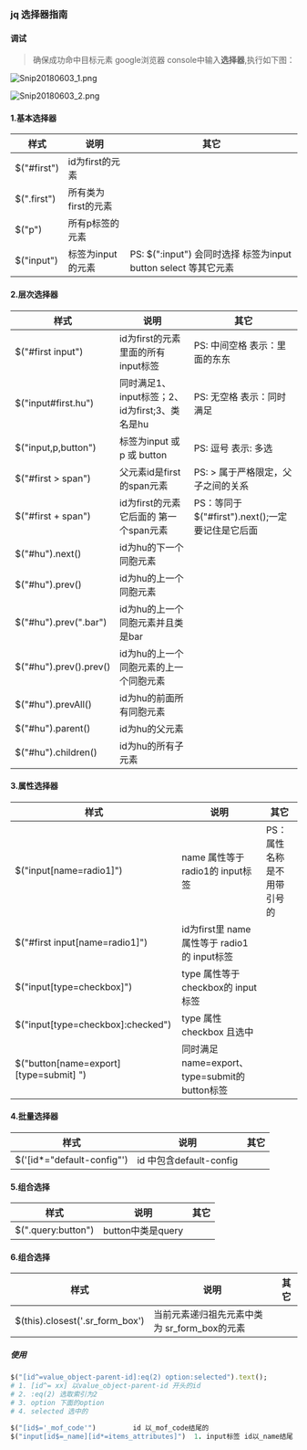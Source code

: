 ### jq 选择器指南
#### 调试
> 确保成功命中目标元素 google浏览器 console中输入**选择器**,执行如下图：

![Snip20180603_1.png](https://i.loli.net/2018/06/03/5b132aea2c847.png)

![Snip20180603_2.png](https://i.loli.net/2018/06/03/5b132aea82bf4.png)
#### 1.基本选择器
样式               |说明                    | 其它|
------------------|------------------------|-----|
$("#first")       | id为first的元素     |
$(".first")       | 所有类为first的元素  |
$("p")            | 所有p标签的元素      |
$("input")        | 标签为input的元素    |PS: $(":input") 会同时选择 标签为input button select 等其它元素

#### 2.层次选择器
样式               | 说明                   | 其它|
------------------|------------------------|-----|
$("#first input") | id为first的元素 里面的所有input标签           |PS: 中间空格 表示：里面的东东|
$("input#first.hu")| 同时满足1、input标签；2、id为first;3、类名是hu|PS: 无空格 表示：同时满足|
$("input,p,button") |标签为input 或 p 或 button                  |PS: 逗号 表示: 多选|
$("#first > span")| 父元素id是first的span元素                     |PS: > 属于严格限定，父子之间的关系|
$("#first + span")| id为first的元素 它后面的 第一个span元素        |PS：等同于 $("#first").next();一定要记住是它后面|
$("#hu").next()   | id为hu的下一个同胞元素|                       ||
$("#hu").prev()   | id为hu的上一个同胞元素|                       ||
$("#hu").prev(".bar")| id为hu的上一个同胞元素并且类是bar||
$("#hu").prev().prev()|id为hu的上一个同胞元素的上一个同胞元素||
$("#hu").prevAll()| id为hu的前面所有同胞元素|                       ||
$("#hu").parent() | id为hu的父元素       |                       ||
$("#hu").children()| id为hu的所有子元素   |                       || 



#### 3.属性选择器
样式               | 说明                   |其它|
------------------|------------------------|----|
$("input[name=radio1]")          | name 属性等于 radio1的 input标签         |PS：属性名称是不用带引号的
$("#first input[name=radio1]")   |id为first里 name属性等于 radio1的 input标签|
$("input[type=checkbox]")        |type 属性等于 checkbox的 input标签         |
$("input[type=checkbox]:checked")|type 属性 checkbox 且选中                 |
$("button[name=export][type=submit] ")| 同时满足name=export、type=submit的button标签|

#### 4.批量选择器
样式               | 说明                   |其它|
------------------|------------------------|----|
$('[id*="default-config"')    | id 中包含default-config|


#### 5.组合选择
样式               | 说明                   |其它|
------------------|------------------------|----|
$(".query:button")| button中类是query|

#### 6.组合选择
样式               | 说明                   |其它|
------------------|------------------------|----|
$(this).closest('.sr_form_box')| 当前元素递归祖先元素中类为 sr_form_box的元素|

##### 使用
```ruby
$("[id^=value_object-parent-id]:eq(2) option:selected").text();
# 1. [id^= xx] 以value_object-parent-id 开头的id
# 2. :eq(2) 选取索引为2
# 3. option 下面的option
# 4. selected 选中的

$("[id$='_mof_code'")         id 以_mof_code结尾的
$("input[id$=_name][id*=items_attributes]")  1. input标签 id以_name结尾 id包含items_attributes的组合
```






